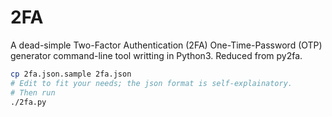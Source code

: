 # 2FA

A dead-simple Two-Factor Authentication (2FA) One-Time-Password (OTP) generator command-line tool writting in Python3. Reduced from py2fa.

```bash
cp 2fa.json.sample 2fa.json
# Edit to fit your needs; the json format is self-explainatory.
# Then run
./2fa.py
```
